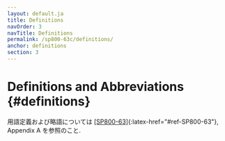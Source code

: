 ```yaml
---
layout: default.ja
title: Definitions
navOrder: 3
navTitle: Definitions
permalink: /sp800-63c/definitions/
anchor: definitions
section: 3
---
```


# Definitions and Abbreviations {#definitions}

<!--
See [[SP800-63]](../_sp800-63/definitions.md#def-and-acr){:latex-href="#ref-SP800-63"}, Appendix A for a complete set of definitions and abbreviations.
-->

用語定義および略語については [[SP800-63]](../_sp800-63/definitions.ja.md#def-and-acr){:latex-href="#ref-SP800-63"}, Appendix A を参照のこと.
